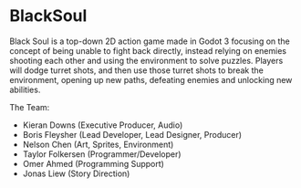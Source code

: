 # BlackSoul

Black Soul is a top-down 2D action game made in Godot 3 focusing on the concept of being unable to fight back directly, instead relying on enemies
shooting each other and using the environment to solve puzzles. Players will dodge turret shots, and then use those turret shots to break
the environment, opening up new paths, defeating enemies and unlocking new abilities.

The Team:
* Kieran Downs (Executive Producer, Audio)
* Boris Fleysher (Lead Developer, Lead Designer, Producer)
* Nelson Chen (Art, Sprites, Environment)
* Taylor Folkersen (Programmer/Developer)
* Omer Ahmed (Programming Support)
* Jonas Liew (Story Direction)

